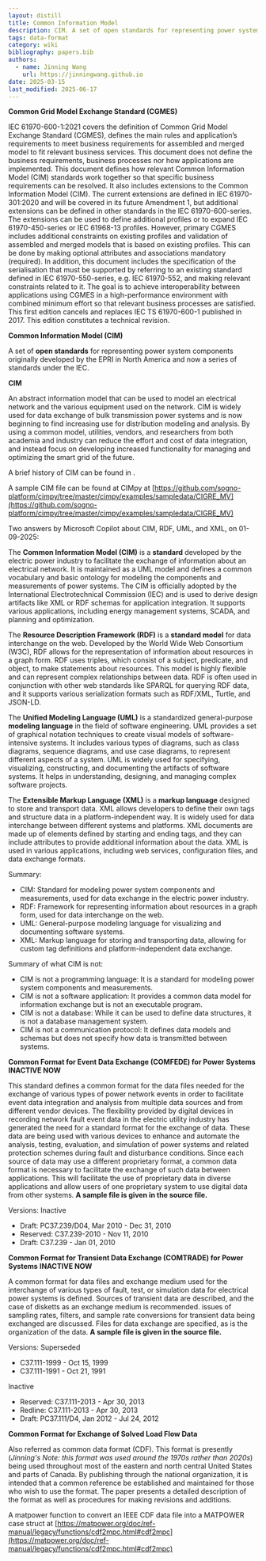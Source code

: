 ```yaml
---
layout: distill
title: Common Information Model
description: CIM. A set of open standards for representing power system components
tags: data-format
category: wiki
bibliography: papers.bib
authors:
  - name: Jinning Wang
    url: https://jinningwang.github.io
date: 2025-03-15
last_modified: 2025-06-17
---
```

**Common Grid Model Exchange Standard (CGMES)** <d-cite key="tc2021iec61970"></d-cite>

IEC 61970-600-1:2021 covers the definition of Common Grid Model Exchange Standard (CGMES), defines the main rules and application’s requirements to meet business requirements for assembled and merged model to fit relevant business services. This document does not define the business requirements, business processes nor how applications are implemented.
This document defines how relevant Common Information Model (CIM) standards work together so that specific business requirements can be resolved.
It also includes extensions to the Common Information Model (CIM).
The current extensions are defined in IEC 61970-301:2020 and will be covered in its future Amendment 1, but additional extensions can be defined in other standards in the IEC 61970-600-series.
The extensions can be used to define additional profiles or to expand IEC 61970-450-series or IEC 61968-13 profiles.
However, primary CGMES includes additional constraints on existing profiles and validation of assembled and merged models that is based on existing profiles.
This can be done by making optional attributes and associations mandatory (required).
In addition, this document includes the specification of the serialisation that must be supported by referring to an existing standard defined in IEC 61970-550-series, e.g. IEC 61970-552, and making relevant constraints related to it.
The goal is to achieve interoperability between applications using CGMES in a high-performance environment with combined minimum effort so that relevant business processes are satisfied.
This first edition cancels and replaces IEC TS 61970-600-1 published in 2017. This edition constitutes a technical revision.

**Common Information Model (CIM)** <d-cite key="epri2021cim"></d-cite>

A set of **open standards** for representing power system components originally developed by the EPRI in North America and now a series of standards under the IEC.

**CIM** <d-cite key="anderson2023cim"></d-cite>

An abstract information model that can be used to model an electrical network and the various equipment used on the network. CIM is widely used for data exchange of bulk transmission power systems and is now beginning to find increasing use for distribution modeling and analysis. By using a common model, utilities, vendors, and researchers from both academia and industry can reduce the effort and cost of data integration, and instead focus on developing increased functionality for managing and optimizing the smart grid of the future.

A brief history of CIM can be found in <d-cite key="wollenberg2015cimhistory"></d-cite>.

A sample CIM file can be found at CIMpy at [https://github.com/sogno-platform/cimpy/tree/master/cimpy/examples/sampledata/CIGRE_MV](https://github.com/sogno-platform/cimpy/tree/master/cimpy/examples/sampledata/CIGRE_MV)

Two answers by Microsoft Copilot about CIM, RDF, UML, and XML, on 01-09-2025:

The **Common Information Model (CIM)** is a **standard** developed by the electric power industry to facilitate the exchange of information about an electrical network. It is maintained as a UML model and defines a common vocabulary and basic ontology for modeling the components and measurements of power systems. The CIM is officially adopted by the International Electrotechnical Commission (IEC) and is used to derive design artifacts like XML or RDF schemas for application integration. It supports various applications, including energy management systems, SCADA, and planning and optimization.

The **Resource Description Framework (RDF)** is a **standard model** for data interchange on the web. Developed by the World Wide Web Consortium (W3C), RDF allows for the representation of information about resources in a graph form. RDF uses triples, which consist of a subject, predicate, and object, to make statements about resources. This model is highly flexible and can represent complex relationships between data. RDF is often used in conjunction with other web standards like SPARQL for querying RDF data, and it supports various serialization formats such as RDF/XML, Turtle, and JSON-LD.

The **Unified Modeling Language (UML)** is a standardized general-purpose **modeling language** in the field of software engineering. UML provides a set of graphical notation techniques to create visual models of software-intensive systems. It includes various types of diagrams, such as class diagrams, sequence diagrams, and use case diagrams, to represent different aspects of a system. UML is widely used for specifying, visualizing, constructing, and documenting the artifacts of software systems. It helps in understanding, designing, and managing complex software projects.

The **Extensible Markup Language (XML)** is a **markup language** designed to store and transport data. XML allows developers to define their own tags and structure data in a platform-independent way. It is widely used for data interchange between different systems and platforms. XML documents are made up of elements defined by starting and ending tags, and they can include attributes to provide additional information about the data. XML is used in various applications, including web services, configuration files, and data exchange formats.

Summary:

- CIM: Standard for modeling power system components and measurements, used for data exchange in the electric power industry.
- RDF: Framework for representing information about resources in a graph form, used for data interchange on the web.
- UML: General-purpose modeling language for visualizing and documenting software systems.
- XML: Markup language for storing and transporting data, allowing for custom tag definitions and platform-independent data exchange.

Summary of what CIM is not:

- CIM is not a programming language: It is a standard for modeling power system components and measurements.
- CIM is not a software application: It provides a common data model for information exchange but is not an executable program.
- CIM is not a database: While it can be used to define data structures, it is not a database management system.
- CIM is not a communication protocol: It defines data models and schemas but does not specify how data is transmitted between systems.

**Common Format for Event Data Exchange (COMFEDE) for Power Systems** <d-cite key="ieee2010comfede"></d-cite> **INACTIVE NOW**

This standard defines a common format for the data files needed for the exchange of various types of power network events in order to facilitate event data integration and analysis from multiple data sources and from different vendor devices.
The flexibility provided by digital devices in recording network fault event data in the electric utility industry has generated the need for a standard format for the exchange of data.
These data are being used with various devices to enhance and automate the analysis, testing, evaluation, and simulation of power systems and related protection schemes during fault and disturbance conditions.
Since each source of data may use a different proprietary format, a common data format is necessary to facilitate the exchange of such data between applications.
This will facilitate the use of proprietary data in diverse applications and allow users of one proprietary system to use digital data from other systems.
**A sample file is given in the source file.**

Versions:
Inactive

- Draft: PC37.239/D04, Mar 2010 - Dec 31, 2010
- Reserved: C37.239-2010 - Nov 11, 2010
- Draft: C37.239 - Jan 01, 2010

**Common Format for Transient Data Exchange (COMTRADE) for Power Systems** <d-cite key="ieee1999comtrade"></d-cite> **INACTIVE NOW**

A common format for data files and exchange medium used for the interchange of various types of fault, test, or simulation data for electrical power systems is defined. Sources of transient data are described, and the case of disketts as an exchange medium is recommended. issues of sampling rates, filters, and sample rate conversions for transient data being exchanged are discussed. Files for data exchange are specified, as is the organization of the data. **A sample file is given in the source file.**

Versions:
Superseded

- C37.111-1999 - Oct 15, 1999
- C37.111-1991 - Oct 21, 1991

Inactive

- Reserved: C37.111-2013 - Apr 30, 2013
- Redline: C37.111-2013 - Apr 30, 2013
- Draft: PC37.111/D4, Jan 2012 - Jul 24, 2012

**Common Format for Exchange of Solved Load Flow Data** <d-cite key="ieee1973loadflow"></d-cite>

Also referred as common data format (CDF).
This format is presently (_Jinning's Note: this format was used around the 1970s rather than 2020s_) being used throughout most of the eastern and north central United States and parts of Canada.
By publishing through the national organization, it is intended that a common reference be established and maintained for those who wish to use the format.
The paper presents a detailed description of the format as well as procedures for making revisions and additions.

A matpower function to convert an IEEE CDF data file into a MATPOWER case struct at [https://matpower.org/doc/ref-manual/legacy/functions/cdf2mpc.html#cdf2mpc](https://matpower.org/doc/ref-manual/legacy/functions/cdf2mpc.html#cdf2mpc)
